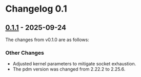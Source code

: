 # Changelog 0.1

## [0.1.1](https://github.com/project-cdim/hw-control-compose/compare/v0.1.0...v0.1.1) - 2025-09-24

The changes from v0.1.0 are as follows:

### Other Changes

- Adjusted kernel parameters to mitigate socket exhaustion.
- The pdm version was changed from 2.22.2 to 2.25.6.
